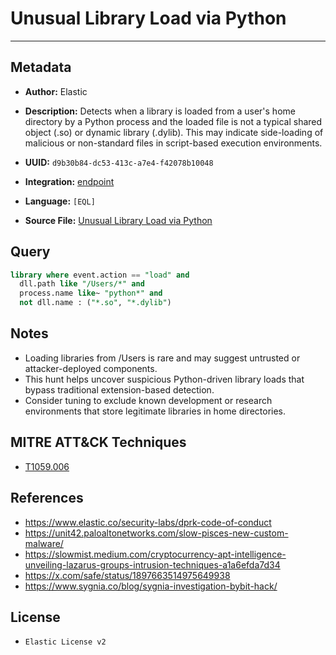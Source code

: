 # Unusual Library Load via Python

---

## Metadata

- **Author:** Elastic
- **Description:** Detects when a library is loaded from a user's home directory by a Python process and the loaded file is not a typical shared object (.so) or dynamic library (.dylib). This may indicate side-loading of malicious or non-standard files in script-based execution environments.

- **UUID:** `d9b30b84-dc53-413c-a7e4-f42078b10048`
- **Integration:** [endpoint](https://docs.elastic.co/integrations/endpoint)
- **Language:** `[EQL]`
- **Source File:** [Unusual Library Load via Python](../queries/execution_unusual_library_load_via_python.toml)

## Query

```sql
library where event.action == "load" and
  dll.path like "/Users/*" and
  process.name like~ "python*" and
  not dll.name : ("*.so", "*.dylib")
```

## Notes

- Loading libraries from /Users is rare and may suggest untrusted or attacker-deployed components.
- This hunt helps uncover suspicious Python-driven library loads that bypass traditional extension-based detection.
- Consider tuning to exclude known development or research environments that store legitimate libraries in home directories.

## MITRE ATT&CK Techniques

- [T1059.006](https://attack.mitre.org/techniques/T1059/006)

## References

- https://www.elastic.co/security-labs/dprk-code-of-conduct
- https://unit42.paloaltonetworks.com/slow-pisces-new-custom-malware/
- https://slowmist.medium.com/cryptocurrency-apt-intelligence-unveiling-lazarus-groups-intrusion-techniques-a1a6efda7d34
- https://x.com/safe/status/1897663514975649938
- https://www.sygnia.co/blog/sygnia-investigation-bybit-hack/

## License

- `Elastic License v2`
